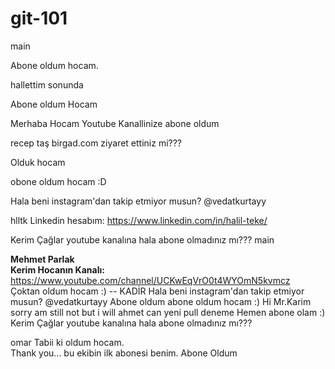 
# git-101

main

Abone oldum hocam.

hallettim sonunda

Abone oldum Hocam




Merhaba Hocam Youtube Kanallinize abone oldum 

recep taş birgad.com ziyaret ettiniz mi???

Olduk hocam


obone oldum hocam :D


Hala beni instagram'dan takip etmiyor musun? @vedatkurtayy


hlltk
Linkedin hesabım: https://www.linkedin.com/in/halil-teke/

Kerim Çağlar youtube kanalına hala abone olmadınız mı???
 main


<b>Mehmet Parlak</b><br>
<b>Kerim Hocanın Kanalı:</b>
https://www.youtube.com/channel/UCKwEqVrO0t4WYOmN5kvmcz<br>
Çoktan oldum hocam :) -- KADİR
Hala beni instagram'dan takip etmiyor musun? @vedatkurtayy
Abone oldum
abone oldum hocam :)
Hi Mr.Karim
sorry am still not 
but i will
ahmet  can yeni pull deneme
Hemen abone olam :)
Kerim Çağlar youtube kanalına hala abone olmadınız mı???

omar
Tabii ki oldum hocam.<br>
Thank you...
bu ekibin ilk abonesi benim.
Abone Oldum
